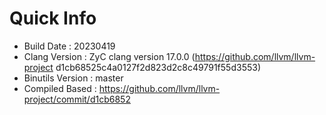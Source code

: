 # Quick Info
* Build Date : 20230419
* Clang Version : ZyC clang version 17.0.0 (https://github.com/llvm/llvm-project d1cb68525c4a0127f2d823d2c8c49791f55d3553)
* Binutils Version : master
* Compiled Based : https://github.com/llvm/llvm-project/commit/d1cb6852

